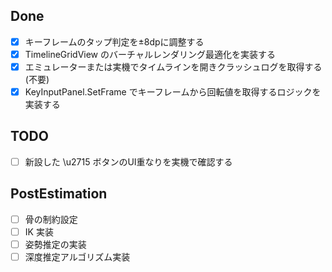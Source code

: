 ## Done
- [x] キーフレームのタップ判定を±8dpに調整する
- [x] TimelineGridView のバーチャルレンダリング最適化を実装する
- [x] エミュレーターまたは実機でタイムラインを開きクラッシュログを取得する (不要)
- [x] KeyInputPanel.SetFrame でキーフレームから回転値を取得するロジックを実装する

## TODO
- [ ] 新設した \u2715 ボタンのUI重なりを実機で確認する

## PostEstimation
- [ ] 骨の制約設定
- [ ] IK 実装
- [ ] 姿勢推定の実装
- [ ] 深度推定アルゴリズム実装
